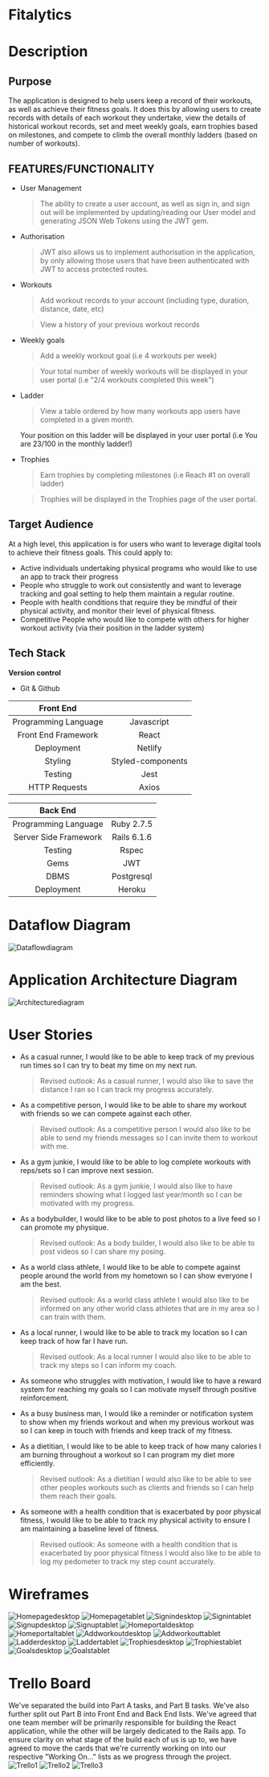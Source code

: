 # **Fitalytics**

# Description

## Purpose
The application is designed to help users keep a record of their workouts, as well as achieve their fitness goals. It does this by allowing users to create records with details of each workout they undertake, view the details of historical workout records, set and meet weekly goals, earn trophies based on milestones, and compete to climb the overall monthly ladders (based on number of workouts). 

## FEATURES/FUNCTIONALITY
- User Management
    > The ability to create a user account, as well as sign in, and sign out will be implemented by updating/reading our User model and generating JSON Web Tokens using the JWT gem. 
- Authorisation 
    > JWT also allows us to implement authorisation in the application, by only allowing those users that have been authenticated with JWT to access protected routes. 
- Workouts
    >Add workout records to your account (including type, duration, distance, date, etc)

    >View a history of your previous workout records 
- Weekly goals
    >Add a weekly workout goal (i.e 4 workouts per week)

    >Your total number of weekly workouts will be displayed in your user portal (i.e "2/4 workouts completed this week")  
- Ladder
    >View a table ordered by how many workouts app users have completed in a given month. 

    Your position on this ladder will be displayed in your user portal (i.e You are 23/100 in the monthly ladder!) 
- Trophies
    >Earn trophies by completing milestones (i.e Reach #1 on overall ladder)

    >Trophies will be displayed in the Trophies page of the user portal. 

## Target Audience
At a high level, this application is for users who want to leverage digital tools to achieve their fitness goals. This could apply to: 
- Active individuals undertaking physical programs who would like to use an app to track their progress 
- People who struggle to work out consistently and want to leverage tracking and goal setting to help them maintain a regular routine. 
- People with health conditions that require they be mindful of their physical activity, and monitor their level of physical fitness. 
- Competitive People who would like to compete with others for higher workout activity (via their position in the ladder system) 

## Tech Stack

**Version control** 
- Git & Github

| Front End                 |                  | 
| :------------------------:|:-----------------:
| Programming Language      | Javascript 
| Front End Framework       | React      
| Deployment                | Netlify   
| Styling                   | Styled-components 
| Testing                   | Jest     
| HTTP Requests             | Axios   

| Back End                  |                  | 
| :------------------------:|:-----------------:
| Programming Language      | Ruby 2.7.5 
| Server Side Framework     | Rails 6.1.6   
| Testing                   | Rspec
| Gems                      | JWT
| DBMS                      | Postgresql   
| Deployment                | Heroku 

# Dataflow Diagram
![Dataflowdiagram](./docs/dataflow-diagram.png)

# Application Architecture Diagram
![Architecturediagram](docs/architecture-diagram.png)

# User Stories
- As a casual runner, I would like to be able to keep track of my previous run times so I can try to beat my time on my next run.
    > Revised outlook: As a casual runner, I would also like to save the distance I ran so I can track my progress accurately.
- As a competitive person, I would like to be able to share my workout with friends so we can compete against each other.
    > Revised outlook: As a competitive person I would also like to be able to send my friends messages so I can invite them to workout with me.
- As a gym junkie, I would like to be able to log complete workouts with reps/sets so I can improve next session.
    > Revised outlook: As a gym junkie, I would also like to have reminders showing what I logged last year/month so I can be motivated with my progress.
- As a bodybuilder, I would like to be able to post photos to a live feed so I can promote my physique.
    > Revised outlook: As a body builder, I would also like to be able to post videos so I can share my posing.
- As a world class athlete, I would like to be able to compete against people around the world from my hometown so I can show everyone I am the best.
    > Revised outlook: As a world class athlete I would also like to be informed on any other world class athletes that are in my area so I can train with them.
- As a local runner, I would like to be able to track my location so I can keep track of how far I have run.
    > Revised outlook: As a local runner I would also like to be able to track my steps so I can inform my coach.
- As someone who struggles with motivation, I would like to have a reward system for reaching  my goals so I can motivate myself through positive reinforcement.

- As a busy business man, I would like a reminder or notification system to show when my friends workout and when my previous workout was so I can keep in touch with friends and keep track of my fitness.

- As a dietitian, I would like to be able to keep track of how many calories I am burning throughout a workout so I can program my diet more efficiently.
    > Revised outlook: As a dietitian I would also like to be able to see other peoples workouts such as clients and friends so I can help them reach their goals.
- As someone with a health condition that is exacerbated by poor physical fitness, I would like to be able to track my physical activity to ensure I am maintaining a baseline level of fitness.
    > Revised outlook: As someone with a health condition that is exacerbated by poor physical fitness I would also like to be able to log my pedometer to track my step count accurately.

# Wireframes
![Homepagedesktop](./docs/homepage-desktop.png)
![Homepagetablet](./docs/homepage-tablet-phone.png)
![Signindesktop](./docs/signin-desktop.png)
![Signintablet](./docs/signin-tablet-phone.png)
![Signupdesktop](./docs/signup-desktop.png)
![Signuptablet](./docs/signup-tablet-phone.png)
![Homeportaldesktop](./docs/portal-home-desktop.png)
![Homeportaltablet](./docs/portal-home-tablet-phone.png)
![Addworkoutdesktop](./docs/add-workout-desktop.png)
![Addworkouttablet](./docs/addworkout-tablet-phone.png)
![Ladderdesktop](./docs/monthly-ladder-desktop.png)
![Laddertablet](/./docs/monthly-ladder-tablet-phone.png)
![Trophiesdesktop](./docs/trophies-desktop.png)
![Trophiestablet](./docs/trophies-tablet-phone.png)
![Goalsdesktop](./docs/weekly-goal-desktop.png)
![Goalstablet](./docs/weekly-goal-tablet.png)



# Trello Board
We've separated the build into Part A tasks, and Part B tasks. We've also further split out Part B into Front End and Back End lists. We've agreed that one team member will be primarily responsible for building the React application, while the other will be largely dedicated to the Rails app. To ensure clarity on what stage of the build each of us is up to, we have agreed to move the cards that we're currently working on into our respective "Working On..." lists as we progress through the project. 
![Trello1](./docs/trello-shot-1.png)
![Trello2](./docs/trello-shot-2.png)
![Trello3](./docs/trello-shot-3.png)